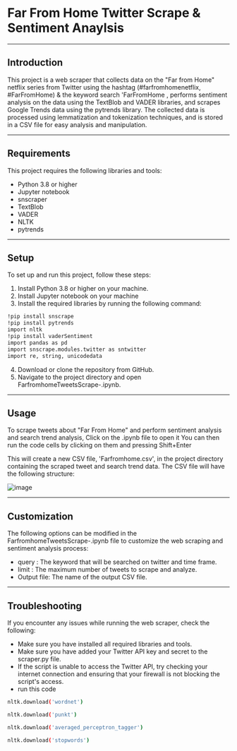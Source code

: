# Far From Home Twitter Scrape & Sentiment Anaylsis

----
## Introduction
This project is a web scraper that collects data on the "Far from Home" netflix series from Twitter using the hashtag (#farfromhomenetflix, #FarFromHome) & the keyword search 'FarFromHome , performs sentiment analysis on the data using the TextBlob and VADER libraries, and scrapes Google Trends data using the pytrends library. The collected data is processed using lemmatization and tokenization techniques, and is stored in a CSV file for easy analysis and manipulation.

----
## Requirements
This project requires the following libraries and tools:

* Python 3.8 or higher
* Jupyter notebook
* snscraper
* TextBlob
* VADER
* NLTK
* pytrends  

----
## Setup
To set up and run this project, follow these steps:

1. Install Python 3.8 or higher on your machine.
2. Install Jupyter notebook on your machine
3. Install the required libraries by running the following command:

```bash
!pip install snscrape
!pip install pytrends
import nltk
!pip install vaderSentiment
import pandas as pd
import snscrape.modules.twitter as sntwitter
import re, string, unicodedata
```

4. Download or clone the repository from GitHub.
5. Navigate to the project directory and open FarfromhomeTweetsScrape-.ipynb.

----
## Usage
To scrape tweets about "Far From Home" and perform sentiment analysis and search trend analysis, Click on the .ipynb file to open it
You can then run the code cells by clicking on them and pressing Shift+Enter

This will create a new CSV file, 'Farfromhome.csv', in the project directory containing the scraped tweet and search trend data. The CSV file will have the following structure:

![image](https://user-images.githubusercontent.com/109844505/210386148-95c32f55-21e9-4ecc-8b8c-9d522f5f90fe.png)

----
## Customization
The following options can be modified in the FarfromhomeTweetsScrape-.ipynb file to customize the web scraping and sentiment analysis process:

* query : The keyword that will be searched on twitter and time frame.
* limit : The maximum number of tweets to scrape and analyze.
* Output file: The name of the output CSV file.

----
## Troubleshooting
If you encounter any issues while running the web scraper, check the following:

* Make sure you have installed all required libraries and tools.
* Make sure you have added your Twitter API key and secret to the scraper.py file.
* If the script is unable to access the Twitter API, try checking your internet connection and ensuring that your firewall is not blocking the script's access.
* run this code
```bash
nltk.download('wordnet')

nltk.download('punkt')

nltk.download('averaged_perceptron_tagger')

nltk.download('stopwords')
```
